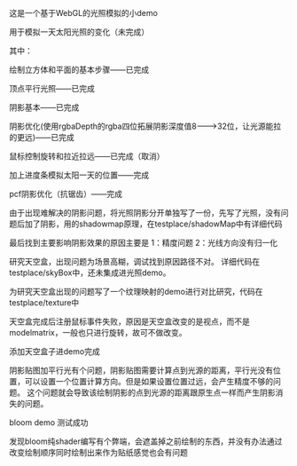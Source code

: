 这是一个基于WebGL的光照模拟的小demo


用于模拟一天太阳光照的变化（未完成）

其中：

绘制立方体和平面的基本步骤——已完成

顶点平行光照——已完成

阴影基本——已完成

阴影优化(使用rgbaDepth的rgba四位拓展阴影深度值8--->32位，让光源能拉的更远)——已完成


鼠标控制旋转和拉近拉远——已完成（取消）

加上进度条模拟太阳一天的位置——完成

pcf阴影优化（抗锯齿）——完成

由于出现难解决的阴影问题，将光照阴影分开单独写了一份，先写了光照，没有问题后加了阴影，用的shadowmap原理，在testplace/shadowMap中有详细代码

最后找到主要影响阴影效果的原因主要是
    1：精度问题
    2：光线方向没有归一化

研究天空盒，出现问题为场景高糊，调试找到原因路径不对。
详细代码在testplace/skyBox中，还未集成进光照demo。

为研究天空盒出现的问题写了一个纹理映射的demo进行对比研究，代码在testplace/texture中

天空盒完成后注册鼠标事件失败，原因是天空盒改变的是视点，而不是modelmatrix，一般也只进行旋转，故可不做改变。

添加天空盒子进demo完成

阴影贴图加平行光有个问题，阴影贴图需要计算点到光源的距离，平行光没有位置，可以设置一个位置计算方向。但是如果设置位置过远，会产生精度不够的问题。
这个问题就会导致该绘制阴影的点到光源的距离跟原生点一样而产生阴影消失的问题。

bloom demo 测试成功

发现bloom纯shader编写有个弊端，会遮盖掉之前绘制的东西，并没有办法通过改变绘制顺序同时绘制出来作为贴纸感觉也会有问题

